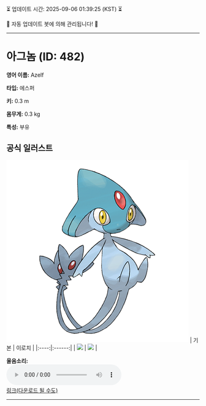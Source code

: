 
⏳ 업데이트 시간: 2025-09-06 01:39:25 (KST) ⏳

🤖 자동 업데이트 봇에 의해 관리됩니다! 🤖

---

# 아그놈 (ID: 482)
**영어 이름:** Azelf

**타입:** 에스퍼

**키:** 0.3 m

**몸무게:** 0.3 kg

**특성:** 부유

## 공식 일러스트
![](https://raw.githubusercontent.com/PokeAPI/sprites/master/sprites/pokemon/other/official-artwork/482.png)
| 기본 | 이로치 |
|:----:|:------:|
| <img src="http://play.pokemonshowdown.com/sprites/ani/azelf.gif" width="200"> | <img src="http://play.pokemonshowdown.com/sprites/ani-shiny/azelf.gif" width="200"> |

**울음소리:**<br><audio controls src="https://raw.githubusercontent.com/PokeAPI/cries/main/cries/pokemon/latest/482.ogg"></audio><br> [링크(다운로드 될 수도)](https://raw.githubusercontent.com/PokeAPI/cries/main/cries/pokemon/latest/482.ogg)


---
